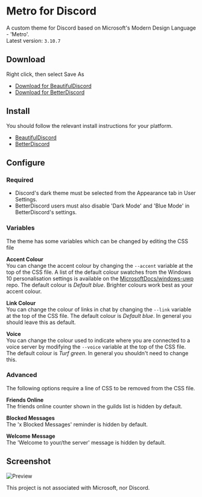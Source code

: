 # Metro for Discord
A custom theme for Discord based on Microsoft's Modern Design Language - 'Metro'.  
Latest version: `3.10.7`

## Download
Right click, then select Save As  
* [Download for BeautifulDiscord](https://raw.githubusercontent.com/TakosThings/Metro-for-Discord/master/dist/Metro_for_Discord.css)
* [Download for BetterDiscord](https://raw.githubusercontent.com/TakosThings/Metro-for-Discord/master/dist/Metro_for_Discord.theme.css)

## Install
You should follow the relevant install instructions for your platform.  
* [BeautifulDiscord](https://github.com/DTinker/discord-resources/wiki/Installing-Modifications#beautifuldiscord)
* [BetterDiscord](https://i.imgur.com/H7VyWea.png)

## Configure
### Required
* Discord's dark theme must be selected from the Appearance tab in User Settings.
* BetterDiscord users must also disable 'Dark Mode' and 'Blue Mode' in BetterDiscord's settings.

### Variables
The theme has some variables which can be changed by editing the CSS file

**Accent Colour**  
You can change the accent colour by changing the `--accent` variable at the top of the CSS file. A list of the default colour swatches from the Windows 10 personalisation settings is available on the [MicrosoftDocs/windows-uwp](https://github.com/MicrosoftDocs/windows-uwp/blob/53eb5fbcf125c9b189de37a6afb8b50ccc2a49fe/windows-apps-src/design/style/color.md#windows-accent-colors) repo. The default colour is *Default blue*. Brighter colours work best as your accent colour.

**Link Colour**  
You can change the colour of links in chat by changing the `--link` variable at the top of the CSS file. The default colour is *Default blue*. In general you should leave this as default.

**Voice**  
You can change the colour used to indicate where you are connected to a voice server by modifying the `--voice` variable at the top of the CSS file. The default colour is *Turf green*. In general you shouldn't need to change this.

### Advanced
The following options require a line of CSS to be removed from the CSS file.

**Friends Online**  
The friends online counter shown in the guilds list is hidden by default.

**Blocked Messages**  
The 'x Blocked Messages' reminder is hidden by default.

**Welcome Message**  
The 'Welcome to your/the server' message is hidden by default.

## Screenshot
![Preview](https://i.imgur.com/gk3IlYT.png)

This project is not associated with Microsoft, nor Discord.
